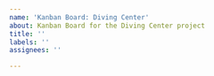 ```yaml
---
name: 'Kanban Board: Diving Center'
about: Kanban Board for the Diving Center project
title: ''
labels: ''
assignees: ''

---
```



